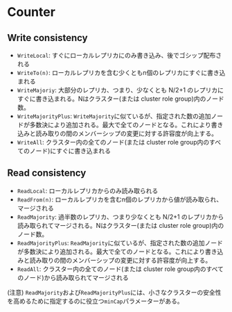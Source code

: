 # Counter

## Write consistency

- `WriteLocal`: すぐにローカルレプリカにのみ書き込み、後でゴシップ配布される
- `WriteTo(n)`: ローカルレプリカを含む少くともn個のレプリカにすぐに書き込まれる
- `WriteMajoriy`: 大部分のレプリカ、つまり、少なくとも N/2+1 のレプリカにすぐに書き込まれる。Nはクラスター(または cluster role group)内のノード数。
- `WriteMajorityPlus`: `WriteMajority`に似ているが、指定された数の追加ノードが多数決により追加される。最大で全てのノードとなる。これにより書き込みと読み取りの間のメンバーシップの変更に対する許容度が向上する。
- `WriteAll`: クラスター内の全てのノード(または cluster role group内のすべてのノード)にすぐに書き込まれる

## Read consistency

- `ReadLocal`: ローカルレプリカからのみ読み取られる
- `ReadFrom(n)`: ローカルレプリカを含むn個のレプリカから値が読み取られ、マージされる
- `ReadMajority`: 過半数のレプリカ、つまり少なくとも N/2+1 のレプリカから読み取られてマージされる。Nはクラスター(または cluster role group)内のノード数。
- `ReadMajorityPlus`: `ReadMajority`に似ているが、指定された数の追加ノードが多数決により追加される。最大で全てのノードとなる。これにより書き込みと読み取りの間のメンバーシップの変更に対する許容度が向上する。
- `ReadAll`: クラスター内の全てのノード(または cluster role group内のすべてのノード)から読み取られてマージされる

(注意) `ReadMajority`および`ReadMajorityPlus`には、小さなクラスターの安全性を高めるために指定するのに役立つ`minCap`パラメーターがある。
